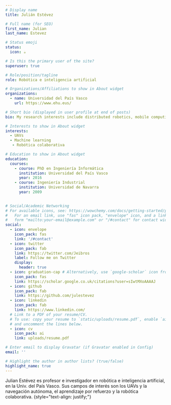 ```yaml
---
# Display name
title: Julián Estévez

# Full name (for SEO)
first_name: Julian
last_name: Estevez

# Status emoji
status:
  icon: ☕️

# Is this the primary user of the site?
superuser: true

# Role/position/tagline
role: Robótica e inteligencia artificial

# Organizations/Affiliations to show in About widget
organizations:
  - name: Universidad del País Vasco
    url: https://www.ehu.eus/

# Short bio (displayed in user profile at end of posts)
bio: My research interests include distributed robotics, mobile computing and programmable matter.

# Interests to show in About widget
interests:
  - UAVs 
  - Machine learning
   - Robótica colaborativa

# Education to show in About widget
education:
  courses:
    - course: PhD en Ingeniería Informática
      institution: Universidad del País Vasco
      year: 2016
    - course: Ingeniería Industrial
      institution: Universidad de Navarra
      year: 2009
    

# Social/Academic Networking
# For available icons, see: https://wowchemy.com/docs/getting-started/page-builder/#icons
#   For an email link, use "fas" icon pack, "envelope" icon, and a link in the
#   form "mailto:your-email@example.com" or "/#contact" for contact widget.
social:
  - icon: envelope
    icon_pack: fas
    link: '/#contact'
  - icon: twitter
    icon_pack: fab
    link: https://twitter.com/Jeibros
    label: Follow me on Twitter
    display:
      header: true
  - icon: graduation-cap # Alternatively, use `google-scholar` icon from `ai` icon pack
    icon_pack: fas
    link: https://scholar.google.co.uk/citations?user=sIwtMXoAAAAJ
  - icon: github
    icon_pack: fab
    link: https://github.com/julestevez
  - icon: linkedin
    icon_pack: fab
    link: https://www.linkedin.com/
  # Link to a PDF of your resume/CV.
  # To use: copy your resume to `static/uploads/resume.pdf`, enable `ai` icons in `params.yaml`,
  # and uncomment the lines below.
  - icon: cv
    icon_pack: ai
    link: uploads/resume.pdf

# Enter email to display Gravatar (if Gravatar enabled in Config)
email: ''

# Highlight the author in author lists? (true/false)
highlight_name: true
---
```


Julian Estévez es profesor e investigador en robótica e inteligencia artificial, en la Univ. del País Vasco. Sus campos de interés son los UAVs y la navegación autónoma, el aprendizaje por refuerzo y la robótica colaborativa.
{style="text-align: justify;"}
